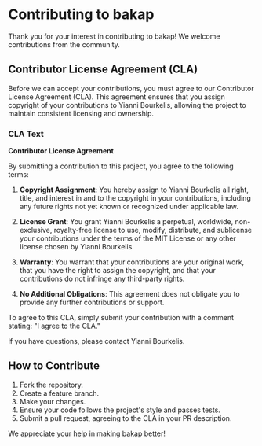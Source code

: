 # Contributing to bakap

Thank you for your interest in contributing to bakap! We welcome contributions from the community.

## Contributor License Agreement (CLA)

Before we can accept your contributions, you must agree to our Contributor License Agreement (CLA). This agreement ensures that you assign copyright of your contributions to Yianni Bourkelis, allowing the project to maintain consistent licensing and ownership.

### CLA Text

**Contributor License Agreement**

By submitting a contribution to this project, you agree to the following terms:

1. **Copyright Assignment**: You hereby assign to Yianni Bourkelis all right, title, and interest in and to the copyright in your contributions, including any future rights not yet known or recognized under applicable law.

2. **License Grant**: You grant Yianni Bourkelis a perpetual, worldwide, non-exclusive, royalty-free license to use, modify, distribute, and sublicense your contributions under the terms of the MIT License or any other license chosen by Yianni Bourkelis.

3. **Warranty**: You warrant that your contributions are your original work, that you have the right to assign the copyright, and that your contributions do not infringe any third-party rights.

4. **No Additional Obligations**: This agreement does not obligate you to provide any further contributions or support.

To agree to this CLA, simply submit your contribution with a comment stating: "I agree to the CLA."

If you have questions, please contact Yianni Bourkelis.

## How to Contribute

1. Fork the repository.
2. Create a feature branch.
3. Make your changes.
4. Ensure your code follows the project's style and passes tests.
5. Submit a pull request, agreeing to the CLA in your PR description.

We appreciate your help in making bakap better!